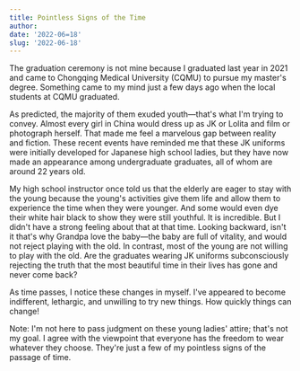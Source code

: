 ```yaml
---
title: Pointless Signs of the Time
author: 
date: '2022-06=18'
slug: '2022-06-18'
---
```


The graduation ceremony is not mine because I graduated last year in 2021 and came to Chongqing Medical University (CQMU) to pursue my master's degree. Something came to my mind just a few days ago when the local students at CQMU graduated. 

As predicted, the majority of them exuded youth—that's what I'm trying to convey. Almost every girl in China would dress up as JK or Lolita and film or photograph herself. That made me feel a marvelous gap between reality and fiction. These recent events have reminded me that these JK uniforms were initially developed for Japanese high school ladies, but they have now made an appearance among undergraduate graduates, all of whom are around 22 years old.

My high school instructor once told us that the elderly are eager to stay with the young because the young's activities give them life and allow them to experience the time when they were younger. And some would even dye their white hair black to show they were still youthful. It is incredible. But I didn't have a strong feeling about that at that time. Looking backward, isn't it that's why Grandpa love the baby—the baby are full of vitality, and would not reject playing with the old. In contrast, most of the young are not willing to play with the old. Are the graduates wearing JK uniforms subconsciously rejecting the truth that the most beautiful time in their lives has gone and never come back?

As time passes, I notice these changes in myself. I've appeared to become indifferent, lethargic, and unwilling to try new things. How quickly things can change!

Note: I'm not here to pass judgment on these young ladies' attire; that's not my goal. I agree with the viewpoint that everyone has the freedom to wear whatever they choose. They're just a few of my pointless signs of the passage of time.